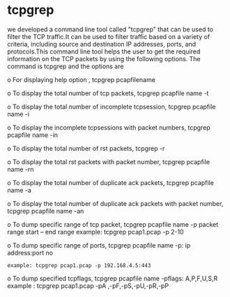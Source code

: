 # tcpgrep
we developed a command line tool called "tcpgrep" that can be used to filter the TCP traffic.It can be used to filter traffic based on a variety of criteria, including source and destination IP addresses, ports, and protocols.This command line tool helps the user to get the required information on the TCP packets by using the following options.
The command is tcpgrep and the options are 

o For displaying help option , tcpgrep pcapfilename

o To display the total number of tcp packets, tcpgrep pcapfile name -t

o To display the total number of incomplete tcpsession, tcpgrep pcapfile name -i

o To display the incomplete tcpsessions with packet numbers, tcpgrep pcapfile name -in

o To display the total number of rst packets, tcpgrep -r

o To display the total rst packets with packet number, tcpgrep pcapfile name -rn

o To display the total number of duplicate ack packets, tcpgrep pcapfile name -a

o To display the total number of duplicate ack packets with packet number, tcpgrep pcapfile name -an

o To dump specific range of tcp packet, tcpgrep pcapfile name -p packet range start – end range example: tcpgrep pcap1.pcap -p 2-10

o To dump specific range of ports, tcpgrep pcapfile name -p: ip address:port no

    example: tcpgrep pcap1.pcap -p 192.168.4.5:443

o To dump specified tcpflags, tcpgrep pcapfile name -pflags: A,P,F,U,S,R example : tcpgrep pcap1.pcap -pA ,-pF,-pS,-pU,-pR,-pP
